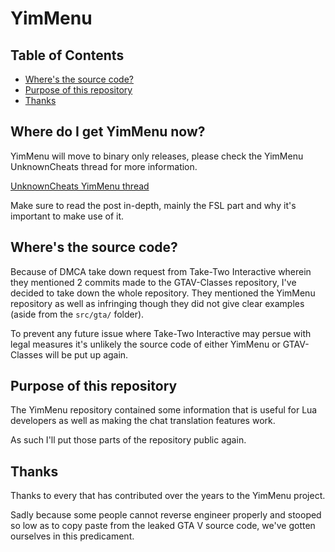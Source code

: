 # YimMenu
<!-- YimMenu是一个GTA5游戏的工具菜单 -->

## Table of Contents
<!-- 目录 -->

- [Where's the source code?](#wheres-the-source-code)
- [Purpose of this repository](#purpose-of-this-repository)
- [Thanks](#thanks)

## Where do I get YimMenu now?
<!-- 如何获取YimMenu？ -->

YimMenu will move to binary only releases, please check the YimMenu UnknownCheats thread for more information.
<!-- YimMenu现在只提供二进制版本发布，请查看UnknownCheats论坛上的YimMenu帖子获取更多信息 -->

[UnknownCheats YimMenu thread](https://www.unknowncheats.me/forum/grand-theft-auto-v/476972-yimmenu.html)

Make sure to read the post in-depth, mainly the FSL part and why it's important to make use of it. 
<!-- 请务必仔细阅读帖子内容，特别是FSL部分及其重要性 -->

## Where's the source code?
<!-- 源代码在哪里？ -->

Because of DMCA take down request from Take-Two Interactive wherein they mentioned 2 commits made to the GTAV-Classes repository, I've decided to take down the whole repository.
They mentioned the YimMenu repository as well as infringing though they did not give clear examples (aside from the `src/gta/` folder).
<!-- 由于Take-Two Interactive发出DMCA删除请求，其中提到了GTAV-Classes仓库的两个提交，我决定删除整个仓库。他们同时提到YimMenu仓库也侵权，但没有给出明确的例子（除了`src/gta/`文件夹） -->

To prevent any future issue where Take-Two Interactive may persue with legal measures it's unlikely the source code of either YimMenu or GTAV-Classes will be put up again.
<!-- 为了防止Take-Two Interactive未来可能采取的法律措施，YimMenu和GTAV-Classes的源代码不太可能再次公开 -->

## Purpose of this repository
<!-- 这个仓库的用途 -->

The YimMenu repository contained some information that is useful for Lua developers as well as making the chat translation features work.
<!-- YimMenu仓库包含了一些对Lua开发者有用的信息，以及使聊天翻译功能正常工作的必要内容 -->

As such I'll put those parts of the repository public again.
<!-- 因此，我会重新公开仓库中这些部分的内容 -->

## Thanks
<!-- 致谢 -->

Thanks to every that has contributed over the years to the YimMenu project.
<!-- 感谢这些年来为YimMenu项目做出贡献的每一个人 -->

Sadly because some people cannot reverse engineer properly and stooped so low as to copy paste from the leaked GTA V source code, we've gotten ourselves in this predicament.
<!-- 遗憾的是，由于某些人不能正确地进行逆向工程，反而低劣地从泄露的GTA V源代码中复制粘贴，我们陷入了这种困境 -->
